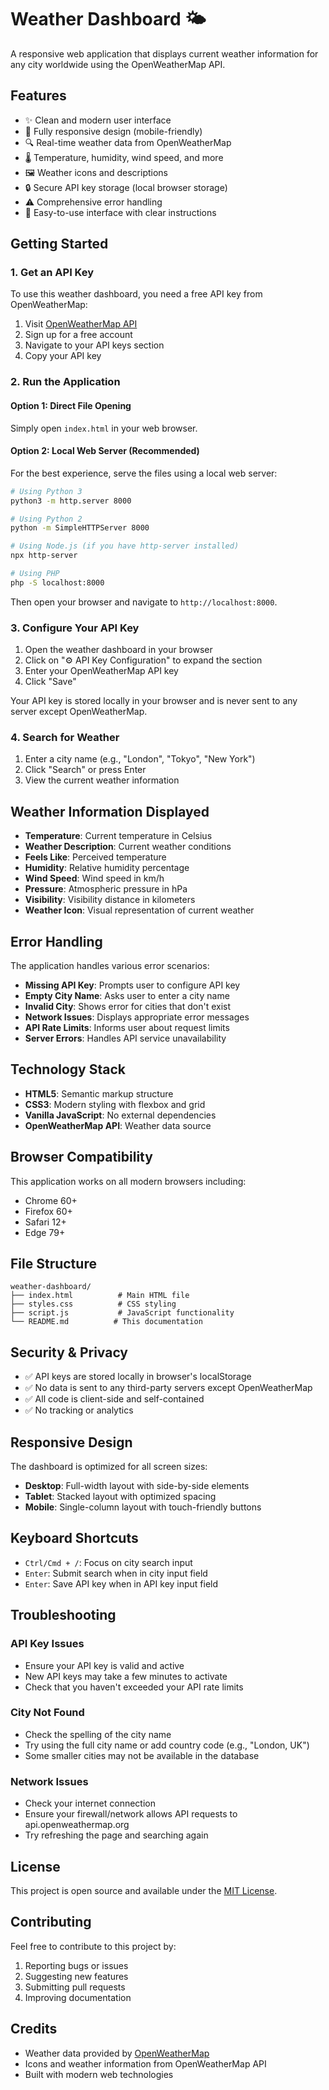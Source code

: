 # Weather Dashboard 🌤️

A responsive web application that displays current weather information for any city worldwide using the OpenWeatherMap API.

## Features

- ✨ Clean and modern user interface
- 📱 Fully responsive design (mobile-friendly)
- 🔍 Real-time weather data from OpenWeatherMap
- 🌡️ Temperature, humidity, wind speed, and more
- 🖼️ Weather icons and descriptions
- 🔒 Secure API key storage (local browser storage)
- ⚠️ Comprehensive error handling
- 🎯 Easy-to-use interface with clear instructions

## Getting Started

### 1. Get an API Key

To use this weather dashboard, you need a free API key from OpenWeatherMap:

1. Visit [OpenWeatherMap API](https://openweathermap.org/api)
2. Sign up for a free account
3. Navigate to your API keys section
4. Copy your API key

### 2. Run the Application

#### Option 1: Direct File Opening
Simply open `index.html` in your web browser.

#### Option 2: Local Web Server (Recommended)
For the best experience, serve the files using a local web server:

```bash
# Using Python 3
python3 -m http.server 8000

# Using Python 2
python -m SimpleHTTPServer 8000

# Using Node.js (if you have http-server installed)
npx http-server

# Using PHP
php -S localhost:8000
```

Then open your browser and navigate to `http://localhost:8000`.

### 3. Configure Your API Key

1. Open the weather dashboard in your browser
2. Click on "⚙️ API Key Configuration" to expand the section
3. Enter your OpenWeatherMap API key
4. Click "Save"

Your API key is stored locally in your browser and is never sent to any server except OpenWeatherMap.

### 4. Search for Weather

1. Enter a city name (e.g., "London", "Tokyo", "New York")
2. Click "Search" or press Enter
3. View the current weather information

## Weather Information Displayed

- **Temperature**: Current temperature in Celsius
- **Weather Description**: Current weather conditions
- **Feels Like**: Perceived temperature
- **Humidity**: Relative humidity percentage
- **Wind Speed**: Wind speed in km/h
- **Pressure**: Atmospheric pressure in hPa
- **Visibility**: Visibility distance in kilometers
- **Weather Icon**: Visual representation of current weather

## Error Handling

The application handles various error scenarios:

- **Missing API Key**: Prompts user to configure API key
- **Empty City Name**: Asks user to enter a city name
- **Invalid City**: Shows error for cities that don't exist
- **Network Issues**: Displays appropriate error messages
- **API Rate Limits**: Informs user about request limits
- **Server Errors**: Handles API service unavailability

## Technology Stack

- **HTML5**: Semantic markup structure
- **CSS3**: Modern styling with flexbox and grid
- **Vanilla JavaScript**: No external dependencies
- **OpenWeatherMap API**: Weather data source

## Browser Compatibility

This application works on all modern browsers including:

- Chrome 60+
- Firefox 60+
- Safari 12+
- Edge 79+

## File Structure

```
weather-dashboard/
├── index.html          # Main HTML file
├── styles.css          # CSS styling
├── script.js           # JavaScript functionality
└── README.md          # This documentation
```

## Security & Privacy

- ✅ API keys are stored locally in browser's localStorage
- ✅ No data is sent to any third-party servers except OpenWeatherMap
- ✅ All code is client-side and self-contained
- ✅ No tracking or analytics

## Responsive Design

The dashboard is optimized for all screen sizes:

- **Desktop**: Full-width layout with side-by-side elements
- **Tablet**: Stacked layout with optimized spacing
- **Mobile**: Single-column layout with touch-friendly buttons

## Keyboard Shortcuts

- `Ctrl/Cmd + /`: Focus on city search input
- `Enter`: Submit search when in city input field
- `Enter`: Save API key when in API key input field

## Troubleshooting

### API Key Issues
- Ensure your API key is valid and active
- New API keys may take a few minutes to activate
- Check that you haven't exceeded your API rate limits

### City Not Found
- Check the spelling of the city name
- Try using the full city name or add country code (e.g., "London, UK")
- Some smaller cities may not be available in the database

### Network Issues
- Check your internet connection
- Ensure your firewall/network allows API requests to api.openweathermap.org
- Try refreshing the page and searching again

## License

This project is open source and available under the [MIT License](https://opensource.org/licenses/MIT).

## Contributing

Feel free to contribute to this project by:

1. Reporting bugs or issues
2. Suggesting new features
3. Submitting pull requests
4. Improving documentation

## Credits

- Weather data provided by [OpenWeatherMap](https://openweathermap.org)
- Icons and weather information from OpenWeatherMap API
- Built with modern web technologies
